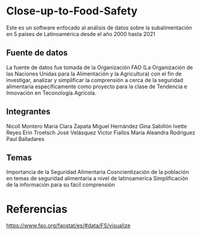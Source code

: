 # Close-up-to-Food-Safety
Este es un software enfocado al análisis de datos sobre la subalimentación en 5 países de Latinoamérica desde el año 2000 hasta 2021

## Fuente de datos
La fuente de datos fue tomada de la Organización FAO (La Organización de las Naciones Unidas para la Alimentación y la Agricultura) con el fin de investigar, analizar y simplificar la comprensión a cerca de la seguridad alimentaria específicamente como proyecto para la clase de Tendencia e Innovación en Teconología Agrícola.

## Integrantes
Nicoll Montero
Maria Clara Zapata
Miguel Hernández
Gina Sabillón
Ivette Reyes
Erin Troetsch 
José Velásquez
Victor Fiallos
Maria Aleandra Rodriguez
Paul Balladares

## Temas
Importancia de la Seguridad Alimentaria
Cosncientización de la población en temas de seguridad alimentaria a nivel de latinoamerica 
Simplificación de la información para su fácil comprensión

# Referencias
https://www.fao.org/faostat/es/#data/FS/visualize
